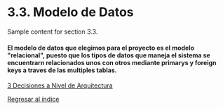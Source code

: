 # 3.3. Modelo de Datos

Sample content for section 3.3.

#### El modelo de datos que elegimos para el proyecto es el modelo "relacional", puesto que los tipos de datos que maneja el sistema se encuentrarn relacionados unos con otros  mediante primarys y foreign keys a traves de las multiples tablas.

[3 Decisiones a Nivel de Arquitectura](../3.md)

[Regresar al índice](../../README.md)
